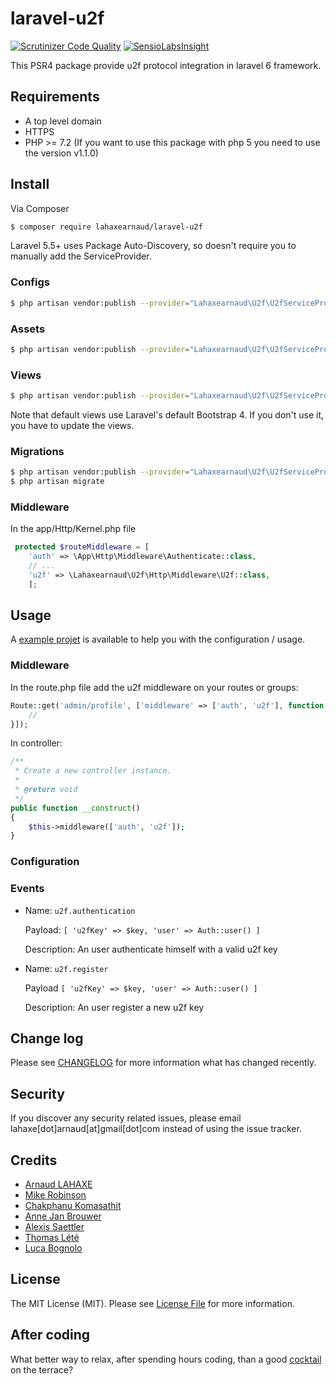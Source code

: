 # laravel-u2f
[![Scrutinizer Code Quality](https://scrutinizer-ci.com/g/lahaxearnaud/laravel-u2f/badges/quality-score.png?b=master)](https://scrutinizer-ci.com/g/lahaxearnaud/laravel-u2f/?branch=master)
[![SensioLabsInsight](https://insight.sensiolabs.com/projects/c85fa3f1-7854-4eec-932d-8ac625c1318c/mini.png)](https://insight.sensiolabs.com/projects/c85fa3f1-7854-4eec-932d-8ac625c1318c)

This PSR4 package provide u2f protocol integration in laravel 6 framework.


## Requirements
- A top level domain
- HTTPS
- PHP >= 7.2 (If you want to use this package with php 5 you need to use the version v1.1.0)

## Install

Via Composer

```bash
$ composer require lahaxearnaud/laravel-u2f
```

Laravel 5.5+ uses Package Auto-Discovery, so doesn't require you to manually add the ServiceProvider.

### Configs

```bash
$ php artisan vendor:publish --provider="Lahaxearnaud\U2f\U2fServiceProvider" --tag=u2f-config
```

### Assets

```bash
$ php artisan vendor:publish --provider="Lahaxearnaud\U2f\U2fServiceProvider" --tag=u2f-components
```

### Views

```bash
$ php artisan vendor:publish --provider="Lahaxearnaud\U2f\U2fServiceProvider" --tag=u2f-views
```

Note that default views use Laravel's default Bootstrap 4. If you don't use it, you have to update the views.

### Migrations

```bash
$ php artisan vendor:publish --provider="Lahaxearnaud\U2f\U2fServiceProvider" --tag=u2f-migrations
$ php artisan migrate
```

### Middleware

In the app/Http/Kernel.php file

```php
 protected $routeMiddleware = [
    'auth' => \App\Http\Middleware\Authenticate::class,
    // ...
    'u2f' => \Lahaxearnaud\U2f\Http\Middleware\U2f::class,
    ];
```

## Usage

A [example projet](https://github.com/lahaxearnaud/laravel-u2f-example) is available to help you with the configuration / usage.

### Middleware

In the route.php file add the u2f middleware on your routes or groups:
```php
Route::get('admin/profile', ['middleware' => ['auth', 'u2f'], function () {
    //
}]);
```

In controller:

```php
/**
 * Create a new controller instance.
 *
 * @return void
 */
public function __construct()
{
    $this->middleware(['auth', 'u2f']);
}
```

### Configuration

### Events

- Name: `u2f.authentication`

  Payload: `[ 'u2fKey' => $key, 'user' => Auth::user() ]`

  Description: An user authenticate himself with a valid u2f key

- Name: `u2f.register`

  Payload `[ 'u2fKey' => $key, 'user' => Auth::user() ]`

  Description: An user register a new u2f key


## Change log

Please see [CHANGELOG](CHANGELOG.md) for more information what has changed recently.

## Security

If you discover any security related issues, please email lahaxe[dot]arnaud[at]gmail[dot]com instead of using the issue tracker.

## Credits

- [Arnaud LAHAXE](https://github.com/lahaxearnaud)
- [Mike Robinson](https://github.com/multiwebinc)
- [Chakphanu Komasathit](https://github.com/chakphanu)
- [Anne Jan Brouwer](https://github.com/annejan)
- [Alexis Saettler](https://github.com/asbiin)
- [Thomas Lété](https://github.com/bistory)
- [Luca Bognolo](https://github.com/bogny)

## License

The MIT License (MIT). Please see [License File](LICENSE.md) for more information.

## After coding

What better way to relax, after spending hours coding, than a good [cocktail](https://cocktailand.fr) on the terrace?
